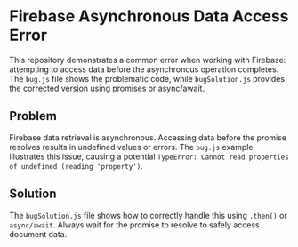 # Firebase Asynchronous Data Access Error

This repository demonstrates a common error when working with Firebase: attempting to access data before the asynchronous operation completes.  The `bug.js` file shows the problematic code, while `bugSolution.js` provides the corrected version using promises or async/await.

## Problem

Firebase data retrieval is asynchronous.  Accessing data before the promise resolves results in undefined values or errors.  The `bug.js` example illustrates this issue, causing a potential `TypeError: Cannot read properties of undefined (reading 'property')`.

## Solution

The `bugSolution.js` file shows how to correctly handle this using `.then()` or `async/await`. Always wait for the promise to resolve to safely access document data.